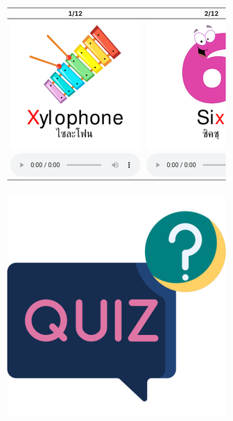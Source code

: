 <div class="carrousel">


|1/12|2/12|3/12|4/12|5/12|6/12|7/12|8/12|9/12|10/12|11/12|12/12|
| :----: | :----: | :----: | :----: | :----: | :----: | :----: | :----: | :----: | :----: | :----: | :----: |
|![](/media/img/X-Y-Z/Xylophone.svg)|![](/media/img/X-Y-Z/Six.svg)|![](/media/img/X-Y-Z/Box.svg)|![](/media/img/X-Y-Z/Ox.svg)|![](/media/img/X-Y-Z/Exit.svg)|![](/media/img/X-Y-Z/Yolk.svg)|![](/media/img/X-Y-Z/Yogurt.svg)|![](/media/img/X-Y-Z/Yacht.svg)|![](/media/img/X-Y-Z/Yellow.svg)|![](/media/img/X-Y-Z/Zebra.svg)|![](/media/img/X-Y-Z/Zoo.svg)|![](/media/img/X-Y-Z/Zip.svg)|
|![](/media/audio/Xylophone.mp3)|![](/media/audio/Six.mp3)|![](/media/audio/Box.mp3)|![](/media/audio/Ox.mp3)|![](/media/audio/Exit.mp3)|![](/media/audio/Yolk.mp3)|![](/media/audio/Yogurt.mp3)|![](/media/audio/Yacht.mp3)|![](/media/audio/Yellow.mp3)|![](/media/audio/Zebra.mp3)|![](/media/audio/Zoo.mp3)|![](/media/audio/Zip.mp3)|

</div>



# ![icon](/media/icons/quiz.svg) 

